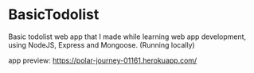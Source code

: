 # BasicTodolist
Basic todolist web app that I made while learning web app development, using NodeJS, Express and Mongoose. (Running locally)

 app preview: https://polar-journey-01161.herokuapp.com/
